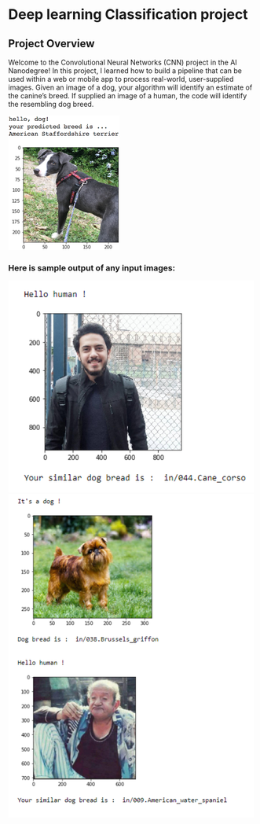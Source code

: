 [//]: # (Image References)

[image1]: ./images/sample_dog_output.png "Sample Output"
[image2]: ./images/vgg16_model.png "VGG-16 Model Keras Layers"
[image3]: ./images/vgg16_model_draw.png "VGG16 Model Figure"
# Deep learning Classification project

## Project Overview

Welcome to the Convolutional Neural Networks (CNN) project in the AI Nanodegree! In this project, I  learned how to build a pipeline that can be used within a web or mobile app to process real-world, user-supplied images.  Given an image of a dog, your algorithm will identify an estimate of the canine’s breed.  If supplied an image of a human, the code will identify the resembling dog breed.  

![Sample Output][image1]

### Here is sample output of any input images:

<img src="images/1.PNG" width= "500">

<img src="images/2.PNG" width= "500">
